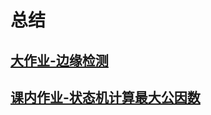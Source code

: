 # 总结

## [大作业-边缘检测](./%E5%A4%A7%E4%BD%9C%E4%B8%9A/readme.md)

## [课内作业-状态机计算最大公因数](./%E8%AF%BE%E5%86%85%E4%BD%9C%E4%B8%9A/readme.md)